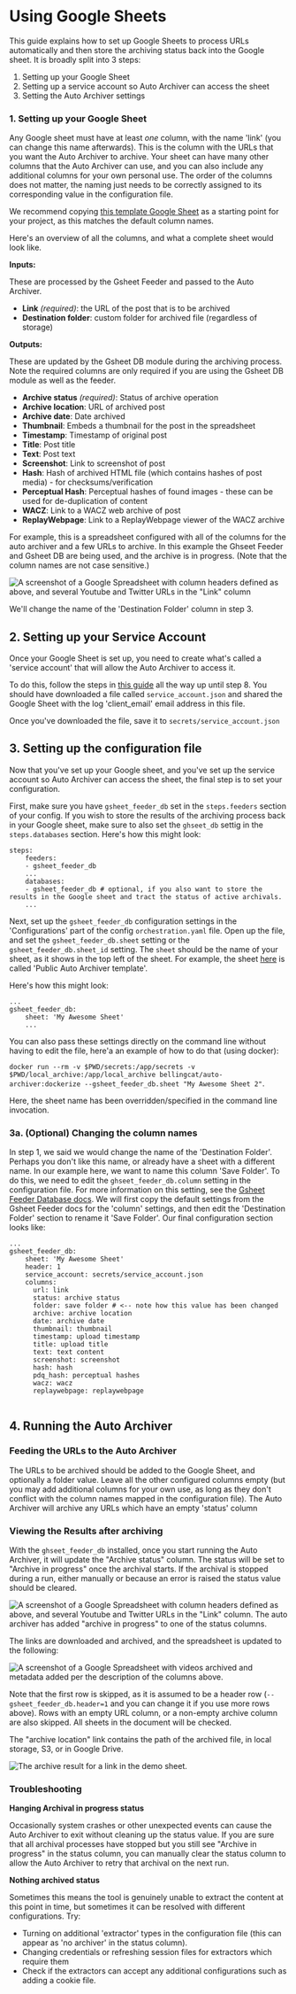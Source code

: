 # Using Google Sheets

This guide explains how to set up Google Sheets to process URLs automatically and then store the archiving status back into the Google sheet. It is broadly split into 3 steps:

1. Setting up your Google Sheet
2. Setting up a service account so Auto Archiver can access the sheet
3. Setting the Auto Archiver settings

### 1. Setting up your Google Sheet

Any Google sheet must have at least *one* column, with the name 'link' (you can change this name afterwards). This is the column with the URLs that you want the Auto Archiver to archive. 
Your sheet can have many other columns that the Auto Archiver can use, and you can also include any additional columns for your own personal use. The order of the columns does not matter, the naming just needs to be correctly assigned to its corresponding value in the configuration file.

We recommend copying [this template Google Sheet](https://docs.google.com/spreadsheets/d/1NJZo_XZUBKTI1Ghlgi4nTPVvCfb0HXAs6j5tNGas72k/edit?usp=sharing) as a starting point for your project, as this matches the default column names.

Here's an overview of all the columns, and what a complete sheet would look like.

**Inputs:**

These are processed by the Gsheet Feeder and passed to the Auto Archiver.

* **Link** *(required)*: the URL of the post that is to be archived
* **Destination folder**: custom folder for archived file (regardless of storage)

**Outputs:**

These are updated by the Gsheet DB module during the archiving process.
Note the required columns are only required if you are using the Gsheet DB module as well as the feeder.

* **Archive status** *(required)*: Status of archive operation
* **Archive location**: URL of archived post
* **Archive date**: Date archived
* **Thumbnail**: Embeds a thumbnail for the post in the spreadsheet
* **Timestamp**: Timestamp of original post
* **Title**: Post title
* **Text**: Post text
* **Screenshot**: Link to screenshot of post
* **Hash**: Hash of archived HTML file (which contains hashes of post media) - for checksums/verification
* **Perceptual Hash**: Perceptual hashes of found images - these can be used for de-duplication of content
* **WACZ**: Link to a WACZ web archive of post
* **ReplayWebpage**: Link to a ReplayWebpage viewer of the WACZ archive

For example, this is a spreadsheet configured with all of the columns for the auto archiver and a few URLs to archive. 
In this example the Ghseet Feeder and Gsheet DB are being used, and the archive is in progress.
(Note that the column names are not case sensitive.)

![A screenshot of a Google Spreadsheet with column headers defined as above, and several Youtube and Twitter URLs in the "Link" column](../../demo-before.png)

We'll change the name of the 'Destination Folder' column in step 3.

## 2. Setting up your Service Account

Once your Google Sheet is set up, you need to create what's called a 'service account' that will allow the Auto Archiver to access it.

To do this, follow the steps in [this guide](https://gspread.readthedocs.io/en/latest/oauth2.html) all the way up until step 8. You should have downloaded a file called `service_account.json` and shared the Google Sheet with the log 'client_email' email address in this file.

Once you've downloaded the file, save it to `secrets/service_account.json`

## 3. Setting up the configuration file

Now that you've set up your Google sheet, and you've set up the service account so Auto Archiver can access the sheet, the final step is to set your configuration.

First, make sure you have `gsheet_feeder_db` set in the `steps.feeders` section of your config. If you wish to store the results of the archiving process back in your Google sheet, make sure to also set the `ghseet_db` settig in the `steps.databases` section. Here's how this might look:

```{code} yaml
steps:
    feeders:
    - gsheet_feeder_db
    ...
    databases:
    - gsheet_feeder_db # optional, if you also want to store the results in the Google sheet and tract the status of active archivals.
    ...
```

Next, set up the `gsheet_feeder_db` configuration settings in the 'Configurations' part of the config `orchestration.yaml` file. Open up the file, and set the `gsheet_feeder_db.sheet` setting or the `gsheet_feeder_db.sheet_id` setting. The `sheet` should be the name of your sheet, as it shows in the top left of the sheet. 
For example, the sheet [here](https://docs.google.com/spreadsheets/d/1NJZo_XZUBKTI1Ghlgi4nTPVvCfb0HXAs6j5tNGas72k/edit?gid=0#gid=0) is called 'Public Auto Archiver template'.

Here's how this might look:

```{code} yaml
...
gsheet_feeder_db:
    sheet: 'My Awesome Sheet'
    ...
```

You can also pass these settings directly on the command line without having to edit the file, here'a an example of how to do that (using docker):

`docker run --rm -v $PWD/secrets:/app/secrets -v $PWD/local_archive:/app/local_archive bellingcat/auto-archiver:dockerize --gsheet_feeder_db.sheet "My Awesome Sheet 2"`. 

Here, the sheet name has been overridden/specified in the command line invocation.

### 3a. (Optional) Changing the column names

In step 1, we said we would change the name of the 'Destination Folder'. Perhaps you don't like this name, or already have a sheet with a different name. In our example here, we want to name this column 'Save Folder'. To do this, we need to edit the `ghseet_feeder_db.column` setting in the configuration file. 
For more information on this setting, see the [Gsheet Feeder Database docs](../modules/autogen/feeder/gsheet_feeder_db.md#configuration-options). We will first copy the default settings from the Gsheet Feeder docs for the 'column' settings, and then edit the 'Destination Folder' section to rename it 'Save Folder'. Our final configuration section looks like:

```{code} yaml
...
gsheet_feeder_db:
    sheet: 'My Awesome Sheet'
    header: 1
    service_account: secrets/service_account.json
    columns:
      url: link
      status: archive status
      folder: save folder # <-- note how this value has been changed
      archive: archive location
      date: archive date
      thumbnail: thumbnail
      timestamp: upload timestamp
      title: upload title
      text: text content
      screenshot: screenshot
      hash: hash
      pdq_hash: perceptual hashes
      wacz: wacz
      replaywebpage: replaywebpage
    
```
## 4. Running the Auto Archiver
### Feeding the URLs to the Auto Archiver

The URLs to be archived should be added to the Google Sheet, and optionally a folder value. Leave all the other configured columns empty (but you may add additional columns for your own use, as long as they don't conflict with the column names mapped in the configuration file).
The Auto Archiver will archive  any URLs which have an empty 'status' column

### Viewing the Results after archiving

With the `ghseet_feeder_db` installed, once you start running the Auto Archiver, it will update the "Archive status" column.
The status will be set to "Archive in progress" once the archival starts. If the archival is stopped during a run, either manually or because an error is raised the status value should be cleared.

![A screenshot of a Google Spreadsheet with column headers defined as above, and several Youtube and Twitter URLs in the "Link" column. The auto archiver has added "archive in progress" to one of the status columns.](../../demo-progress.png)

The links are downloaded and archived, and the spreadsheet is updated to the following:

![A screenshot of a Google Spreadsheet with videos archived and metadata added per the description of the columns above.](../../demo-after.png)

Note that the first row is skipped, as it is assumed to be a header row (`--gsheet_feeder_db.header=1` and you can change it if you use more rows above). Rows with an empty URL column, or a non-empty archive column are also skipped. All sheets in the document will be checked.

The "archive location" link contains the path of the archived file, in local storage, S3, or in Google Drive.

![The archive result for a link in the demo sheet.](../../demo-archive.png)

### Troubleshooting

**Hanging Archival in progress status**

Occasionally system crashes or other unexpected events can cause the Auto Archiver to exit without cleaning up the status value.
If you are sure that all archival processes have stopped but you still see "Archive in progress" in the status column, you can manually clear the status column to allow the Auto Archiver to retry that archival on the next run.

**Nothing archived status**

Sometimes this means the tool is genuinely unable to extract the content at this point in time, but sometimes it can be resolved with different configurations. 
Try:
  - Turning on additional 'extractor' types in the configuration file (this can appear as 'no archiver' in the status column). 
  - Changing credentials or refreshing session files for extractors which require them
  - Check if the extractors can accept any additional configurations such as adding a cookie file.


